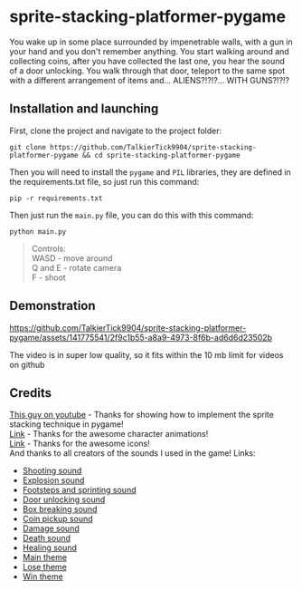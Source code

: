 # sprite-stacking-platformer-pygame
You wake up in some place surrounded by impenetrable walls, with a gun in your hand and you don't remember anything. You start walking around and collecting coins, after you have collected the last one, you hear the sound of a door unlocking. You walk through that door, teleport to the same spot with a different arrangement of items and... ALIENS?!?!?... WITH GUNS?!?!?

## Installation and launching
First, clone the project and navigate to the project folder:
```
git clone https://github.com/TalkierTick9904/sprite-stacking-platformer-pygame && cd sprite-stacking-platformer-pygame
```
Then you will need to install the `pygame` and `PIL` libraries, they are defined in the requirements.txt file, so just run this command:
```
pip -r requirements.txt
```
Then just run the `main.py` file, you can do this with this command:
```
python main.py
```
> Controls:\
> WASD - move around\
> Q and E - rotate camera\
> F - shoot

## Demonstration
https://github.com/TalkierTick9904/sprite-stacking-platformer-pygame/assets/141775541/2f9c1b55-a8a9-4973-8f6b-ad6d6d23502b

The video is in super low quality, so it fits within the 10 mb limit for videos on github

## Credits
[This guy on youtube](https://youtube.com/watch?v=HcRWqchSZOE) - Thanks for showing how to implement the sprite stacking technique in pygame!\
[Link](https://penzilla.itch.io/protagonist-character) - Thanks for the awesome character animations!\
[Link](https://shikashipx.itch.io/shikashis-fantasy-icons-pack) - Thanks for the awesome icons!\
And thanks to all creators of the sounds I used in the game! Links:
 - [Shooting sound](https://freesound.org/people/smill.and.welson/sounds/710312/)
 - [Explosion sound](https://freesound.org/people/Robinhood76/sounds/65988/)
 - [Footsteps and sprinting sound](https://freesound.org/people/IENBA/sounds/702399/)
 - [Door unlocking sound](https://freesound.org/people/MrAuralization/sounds/158625/)
 - [Box breaking sound](https://freesound.org/people/kevinkace/sounds/66777/)
 - [Coin pickup sound](https://freesound.org/people/cabled_mess/sounds/350876/)
 - [Damage sound](https://freesound.org/people/MortisBlack/sounds/385046/)
 - [Death sound](https://freesound.org/people/original_sound/sounds/376818/)
 - [Healing sound](https://freesound.org/people/ryusa/sounds/531112/)
 - [Main theme](https://freesound.org/people/BloodPixelHero/sounds/612084/)
 - [Lose theme](https://freesound.org/people/BloodPixelHero/sounds/646407/)
 - [Win theme](https://freesound.org/people/BloodPixelHero/sounds/616791/)
